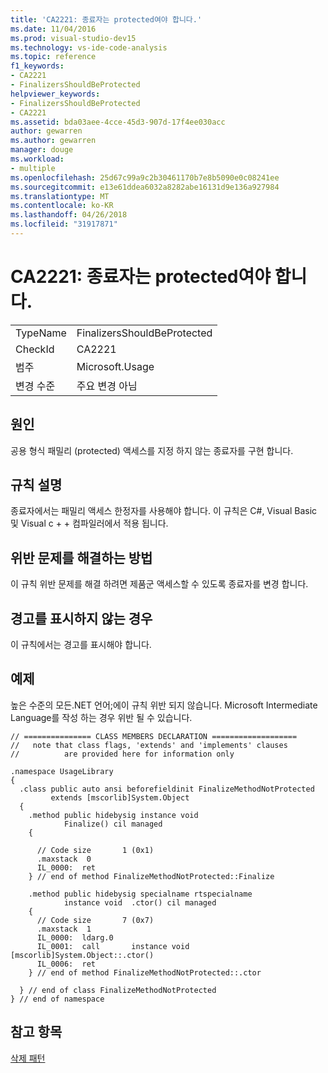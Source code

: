 ```yaml
---
title: 'CA2221: 종료자는 protected여야 합니다.'
ms.date: 11/04/2016
ms.prod: visual-studio-dev15
ms.technology: vs-ide-code-analysis
ms.topic: reference
f1_keywords:
- CA2221
- FinalizersShouldBeProtected
helpviewer_keywords:
- FinalizersShouldBeProtected
- CA2221
ms.assetid: bda03aee-4cce-45d3-907d-17f4ee030acc
author: gewarren
ms.author: gewarren
manager: douge
ms.workload:
- multiple
ms.openlocfilehash: 25d67c99a9c2b30461170b7e8b5090e0c08241ee
ms.sourcegitcommit: e13e61ddea6032a8282abe16131d9e136a927984
ms.translationtype: MT
ms.contentlocale: ko-KR
ms.lasthandoff: 04/26/2018
ms.locfileid: "31917871"
---
```

# <a name="ca2221-finalizers-should-be-protected"></a>CA2221: 종료자는 protected여야 합니다.
|||
|-|-|
|TypeName|FinalizersShouldBeProtected|
|CheckId|CA2221|
|범주|Microsoft.Usage|
|변경 수준|주요 변경 아님|

## <a name="cause"></a>원인
 공용 형식 패밀리 (protected) 액세스를 지정 하지 않는 종료자를 구현 합니다.

## <a name="rule-description"></a>규칙 설명
 종료자에서는 패밀리 액세스 한정자를 사용해야 합니다. 이 규칙은 C#, Visual Basic 및 Visual c + + 컴파일러에서 적용 됩니다.

## <a name="how-to-fix-violations"></a>위반 문제를 해결하는 방법
 이 규칙 위반 문제를 해결 하려면 제품군 액세스할 수 있도록 종료자를 변경 합니다.

## <a name="when-to-suppress-warnings"></a>경고를 표시하지 않는 경우
 이 규칙에서는 경고를 표시해야 합니다.

## <a name="example"></a>예제
 높은 수준의 모든.NET 언어;에이 규칙 위반 되지 않습니다. Microsoft Intermediate Language를 작성 하는 경우 위반 될 수 있습니다.

```
// =============== CLASS MEMBERS DECLARATION ===================
//   note that class flags, 'extends' and 'implements' clauses
//          are provided here for information only

.namespace UsageLibrary
{
  .class public auto ansi beforefieldinit FinalizeMethodNotProtected
         extends [mscorlib]System.Object
  {
    .method public hidebysig instance void
            Finalize() cil managed
    {

      // Code size       1 (0x1)
      .maxstack  0
      IL_0000:  ret
    } // end of method FinalizeMethodNotProtected::Finalize

    .method public hidebysig specialname rtspecialname
            instance void  .ctor() cil managed
    {
      // Code size       7 (0x7)
      .maxstack  1
      IL_0000:  ldarg.0
      IL_0001:  call       instance void [mscorlib]System.Object::.ctor()
      IL_0006:  ret
    } // end of method FinalizeMethodNotProtected::.ctor

  } // end of class FinalizeMethodNotProtected
} // end of namespace
```

## <a name="see-also"></a>참고 항목
 [삭제 패턴](/dotnet/standard/design-guidelines/dispose-pattern)